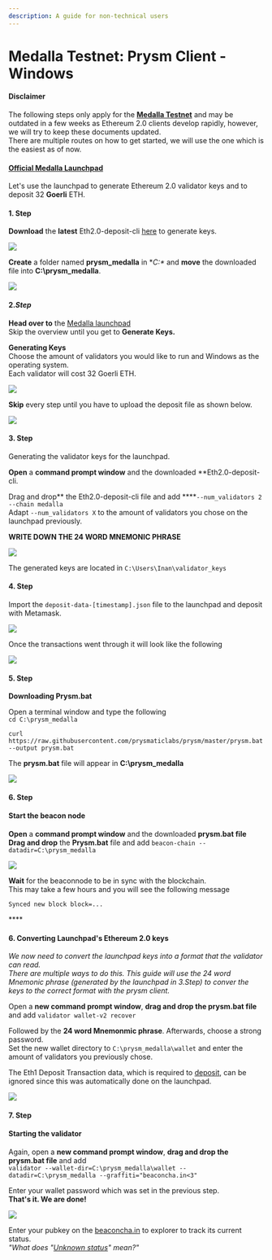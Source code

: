 ```yaml
---
description: A guide for non-technical users
---
```


# Medalla Testnet: Prysm Client - Windows

#### Disclaimer

The following steps only apply for the [**Medalla Testnet**](https://beaconcha.in/) and may be outdated in a few weeks as Ethereum 2.0 clients develop rapidly, however, we will try to keep these documents updated.  
There are multiple routes on how to get started, we will use the one which is the easiest as of now. 



#### [Official **Medalla** Launchpad](https://medalla.launchpad.ethereum.org/)

Let's use the launchpad to generate Ethereum 2.0 validator keys and to deposit 32 **Goerli** ETH.

#### 1. Step

**Download** the **latest** Eth2.0-deposit-cli [here](https://github.com/ethereum/eth2.0-deposit-cli/releases/) to generate keys.

![](../../.gitbook/assets/image%20%28153%29.png)

**Create** a folder named **prysm\_medalla** in **C:\** and **move** the downloaded file into **C:\prysm\_medalla**.

![](../../.gitbook/assets/2020-08-05_11-39-50.gif)

####  **2.**_**Step**_

**Head over to** the [Medalla launchpad](https://medalla.launchpad.ethereum.org/)  
Skip the overview until you get to **Generate Keys.**

**Generating Keys**  
Choose the amount of validators you would like to run and Windows as the operating system.  
Each validator will cost 32 Goerli ETH.

![](../../.gitbook/assets/image%20%28158%29.png)

**Skip** every step until you have to upload the deposit file as shown below.

![](../../.gitbook/assets/image%20%28156%29.png)

#### 3. Step 

Generating the validator keys for the launchpad.  
  
**Open** a **command prompt window** and the downloaded **Eth2.0-deposit-cli.  
   
Drag and drop** the Eth2.0-deposit-cli file and add ****`--num_validators 2 --chain medalla`  
Adapt `--num_validators X` to the amount of validators you chose on the launchpad previously.  
  
**WRITE DOWN THE 24 WORD MNEMONIC PHRASE** 

![](../../.gitbook/assets/2020-08-05_12-25-54.gif)

The generated keys are located in `C:\Users\Inan\validator_keys`

#### 4. Step

Import the `deposit-data-[timestamp].json` file to the launchpad and deposit with Metamask.

![](../../.gitbook/assets/2020-08-05_12-34-29.gif)

Once the transactions went through it will look like the following

![](../../.gitbook/assets/image%20%28155%29.png)

#### **5. Step**

**Downloading Prysm.bat**  
  
Open a terminal window and type the following  
`cd C:\prysm_medalla`  
  
`curl https://raw.githubusercontent.com/prysmaticlabs/prysm/master/prysm.bat --output prysm.bat`

The **prysm.bat** file will appear in **C:\prysm\_medalla**

![](../../.gitbook/assets/prysmbatdownload%20%281%29.png)

#### 6. Step

#### Start the beacon node

**Open** a **command prompt window** and the downloaded **prysm.bat file  
Drag and drop** the **Prysm.bat** file and add `beacon-chain --datadir=C:\prysm_medalla`

![](../../.gitbook/assets/2020-08-05_13-11-27.gif)

**Wait** for the beaconnode to be in sync with the blockchain.   
This may take a few hours and you will see the following message  
  
`Synced new block block=...`

\*\*\*\*

#### **6. Converting Launchpad's Ethereum 2.0 keys** 

_We now need to convert the launchpad keys into a format that the validator can read.   
There are multiple ways to do this. This guide will use the 24 word Mnemonic phrase \(generated by the launchpad in 3.Step\) to conver the keys to the correct format with the prysm client._  
  
Open a **new command prompt window**, **drag and drop the prysm.bat file** and add `validator wallet-v2 recover`

Followed by the **24 word Mnemonmic phrase**. Afterwards, choose a strong password.  
Set the new wallet directory to `C:\prysm_medalla\wallet` and enter the amount of validators you previously chose.   
  
The Eth1 Deposit Transaction data, which is required to [deposit](https://kb.beaconcha.in/ethereum-2.0-and-depositing-process/depositing-to-ethereum-2.0#create-eth-2-0-keys), can be ignored since this was automatically done on the launchpad.

![](../../.gitbook/assets/image%20%28154%29.png)

#### 7. Step

#### Starting the validator

Again, open a **new command prompt window**, **drag and drop the prysm.bat file** and add   
`validator --wallet-dir=C:\prysm_medalla\wallet --datadir=C:\prysm_medalla --graffiti="beaconcha.in<3"`

Enter your wallet password which was set in the previous step.   
**That's it. We are done!**

![](../../.gitbook/assets/validator.png)

Enter your pubkey on the [beaconcha.in](https://beaconcha.in/) to explorer to track its current status.  
_"What does "_[_Unknown status_](https://kb.beaconcha.in/ethereum-2.0-and-depositing-process)_" mean?"_ 

